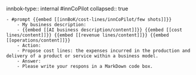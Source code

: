 innbok-type:: internal
#innCoPilot
collapsed:: true

	- #prompt {{embed [[innBoK/cost-lines/innCoPilot/few shots]]}}
		- My business description:
		- {{embed [[AI business description/content]]}} {{embed [[cost lines/content]]}} {{embed [[revenue lines/content]]}} {{embed [[operations/content]]}}
		- Action:
		- Propose cost lines: the expenses incurred in the production and delivery of a product or service within a business model.
		- Answer:
		- Please write your respons in a MarkDown code box.